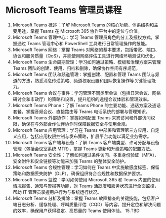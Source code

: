 # Microsoft Teams 管理员课程

1. Microsoft Teams 概述：了解 Microsoft Teams 的核心功能、体系结构和主要用途，掌握 Teams 在 Microsoft 365 协作平台中的定位与价值。
2. Microsoft Teams 管理中心：学习 Teams 管理员角色的分工及授权方式，掌握通过 Teams 管理中心和 PowerShell 工具进行日常管理操作的技能。
3. Microsoft Teams 网络：掌握 Teams 对网络的基本要求，包括带宽、端口、协议和服务质量（QoS），并能使用网络评估工具进行网络环境测试和优化。
4. Microsoft Teams 生命周期管理：学习如何通过策略、模板和治理方案来管理 Teams 团队的创建、使用、归档和删除，确保协作空间有序规范。
5. Microsoft Teams 团队和频道管理：掌握创建、配置和管理 Teams 团队与频道的方法，熟悉消息传递策略、频道权限设置和团队恢复操作等关键管理能力。
6. Microsoft Teams 会议与事件：学习管理不同类型会议（包括日常会议、网络研讨会和市政厅）的策略和设置，提升组织的远程会议体验和管理效率。
7. Microsoft Teams Phone：了解 Teams Phone 的主要功能、通话方案及通话套餐，掌握音频会议、直接路由等 Teams 电话系统的部署与管理知识。
8. Microsoft Teams 外部协作：掌握如何配置 Teams 来宾访问和外部访问权限，确保在与外部合作伙伴协作时保障数据安全与使用合规。
9. Microsoft Teams 应用管理：学习在 Teams 中部署和管理第三方应用、自定义应用，包括应用权限控制与发布策略，扩展平台功能以满足业务需求。
10. Microsoft Teams 客户端与设备：了解 Teams 客户端类型、许可分配与设备管理（包括会议室系统 MTR），掌握 Teams 更新和升级策略的配置方法。
11. Microsoft Teams 安全性：了解如何通过条件访问、多重身份验证（MFA）、安全附件和安全链接等功能来加强 Teams 的整体安全防护。
12. Microsoft Teams 合规性管理：学习如何在 Teams 中实施敏感度标签、保留策略和数据丢失防护（DLP），确保组织符合合规性和数据保护要求。
13. Microsoft Teams 监控：学习如何使用 Microsoft 365 和 Teams 内置的使用情况报告、通知与警报等功能，对 Teams 活跃度和服务状态进行全面监控，帮助 IT 管理员掌握用户行为与系统运行状况。
14. Microsoft Teams 分析及排除：掌握 Teams 故障排查的关键技能，包括客户端日志分析、缓存处理、呼叫质量评估（CQD）等内容，提升定位和解决问题的效率，确保用户获得稳定、高质量的 Teams 使用体验。
15.TBD
